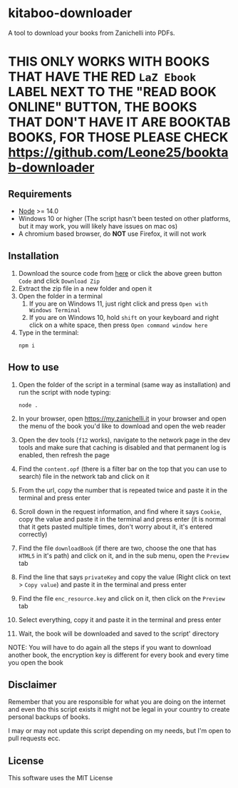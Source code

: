 # kitaboo-downloader

A tool to download your books from Zanichelli into PDFs.

# **THIS ONLY WORKS WITH BOOKS THAT HAVE THE RED `LaZ Ebook` LABEL NEXT TO THE "READ BOOK ONLINE" BUTTON, THE BOOKS THAT DON'T HAVE IT ARE BOOKTAB BOOKS, FOR THOSE PLEASE CHECK https://github.com/Leone25/booktab-downloader**

## Requirements

- [Node](https://nodejs.org/it/) >= 14.0
- Windows 10 or higher (The script hasn't been tested on other platforms, but it may work, you will likely have issues on mac os)
- A chromium based browser, do **NOT** use Firefox, it will not work

## Installation

1. Download the source code from [here](https://github.com/Leone25/kitaboo-downloader/archive/refs/heads/main.zip) or click the above green button `Code` and click `Download Zip`
2. Extract the zip file in a new folder and open it
3. Open the folder in a terminal
   1. If you are on Windows 11, just right click and press `Open with Windows Terminal`
   2. If you are on Windows 10, hold `shift` on your keyboard and right click on a white space, then press `Open command window here`
4. Type in the terminal:
   ```shell
   npm i
   ```

## How to use

1. Open the folder of the script in a terminal (same way as installation) and run the script with node typing:

   ```shell
   node .
   ```
2. In your browser, open https://my.zanichelli.it in your browser and open the menu of the book you'd like to download and open the web reader
3. Open the dev tools (`f12` works), navigate to the network page in the dev tools and make sure that caching is disabled and that permanent log is enabled, then refresh the page
4. Find the `content.opf` (there is a filter bar on the top that you can use to search) file in the network tab and click on it
5. From the url, copy the number that is repeated twice and paste it in the terminal and press enter
6. Scroll down in the request information, and find where it says `Cookie`, copy the value and paste it in the terminal and press enter (it is normal that it gets pasted multiple times, don't worry about it, it's entered correctly)
7. Find the file `downloadBook` (if there are two, choose the one that has `HTML5` in it's path) and click on it, and in the sub menu, open the `Preview` tab
8. Find the line that says `privateKey` and copy the value (Right click on text > `Copy value`) and paste it in the terminal and press enter
9. Find the file `enc_resource.key` and click on it, then click on the `Preview` tab
10. Select everything, copy it and paste it in the terminal and press enter
11. Wait, the book will be downloaded and saved to the script' directory

NOTE: You will have to do again all the steps if you want to download another book, the encryption key is different for every book and every time you open the book

## Disclaimer

Remember that you are responsible for what you are doing on the internet and even tho this script exists it might not be legal in your country to create personal backups of books.

I may or may not update this script depending on my needs, but I'm open to pull requests ecc.

## License

This software uses the MIT License
